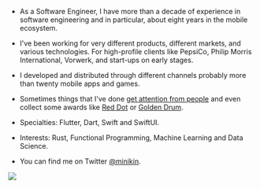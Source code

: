 - As a Software Engineer, I have more than a decade of experience in software engineering and in particular, about eight years in the mobile ecosystem.

- I've been working for very different products, different markets, and various technologies. 
For high-profile clients like PepsiCo, Philip Morris International, Vorwerk, and start-ups on early stages.

- I developed and distributed through different channels probably more than twenty mobile apps and games.

- Sometimes things that I've done [get attention from people](https://apps.apple.com/de/app/official-cookidoo-app/id714004506) and even collect some awards like [Red Dot](https://www.red-dot.org/project/thermomix-tm6-41286) or [Golden Drum](https://www.behance.net/gallery/18282261/BRAHM-Device-Application).

- Specialties: Flutter, Dart, Swift and SwiftUI.

- Interests: Rust, Functional Programming, Machine Learning and Data Science.

- You can find me on Twitter [@minikin](https://twitter.com/minikin).


<img align="center" src="https://github-readme-stats.vercel.app/api?username=minikin&show_icons=true&layout=compact&hide=stars" />

